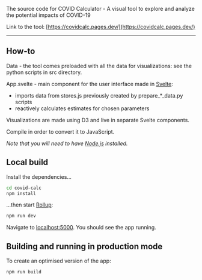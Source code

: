 The source code for COVID Calculator - A visual tool to explore and analyze the potential impacts of COVID-19

Link to the tool: [https://covidcalc.pages.dev/](https://covidcalc.pages.dev/)

---

## How-to
Data - the tool comes preloaded with all the data for visualizations: see the python scripts in src directory.

App.svelte - main component for the user interface made in [Svelte](https://svelte.dev):

* imports data from stores.js previously created by prepare_*_data.py scripts
* reactively calculates estimates for chosen parameters

Visualizations are made using D3 and live in separate Svelte components.

Compile in order to convert it to JavaScript.

*Note that you will need to have [Node.js](https://nodejs.org) installed.*

## Local build

Install the dependencies...

```bash
cd covid-calc
npm install
```

...then start [Rollup](https://rollupjs.org):

```bash
npm run dev
```

Navigate to [localhost:5000](http://localhost:5000). You should see the app running. 


## Building and running in production mode

To create an optimised version of the app:

```bash
npm run build
```
